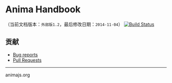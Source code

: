# Anima Handbook


（当前文档版本：`外部版1.2`，最后修改日期：`2014-11-04`）
[![Build Status](https://www.gitbook.io/button/status/book/animajs/anima)](https://www.gitbook.io/book/animajs/anima/activity)

## 贡献
- [Bug reports]()
- [Pull Requests]()

----

animajs.org
